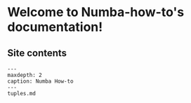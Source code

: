 # Welcome to Numba-how-to's documentation!


## Site contents

```{toctree}
---
maxdepth: 2
caption: Numba How-to
---
tuples.md
```